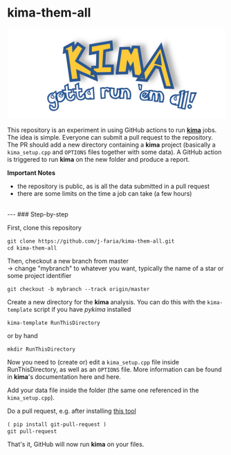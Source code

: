 # kima-them-all

![kima-them-all](.img/kima-them-all.png)

This repository is an experiment in using GitHub actions to run
[**kima**](https://github.com/j-faria/kima) jobs.  
The idea is simple. Everyone can submit a pull request to the repository. The PR
should add a new directory containing a **kima** project (basically a
`kima_setup.cpp` and `OPTIONS` files together with some data). A GitHub action
is triggered to run **kima** on the new folder and produce a report.


**Important Notes**

- the repository is public, as is all the data submitted in a pull request
- there are some limits on the time a job can take (a few hours)


<br>
---
### Step-by-step


First, clone this repository

```
git clone https://github.com/j-faria/kima-them-all.git
cd kima-them-all
```

Then, checkout a new branch from master  
→ change "mybranch" to whatever you want, typically the name of a star or some
project identifier

```
git checkout -b mybranch --track origin/master
```

Create a new directory for the **kima** analysis.
You can do this with the `kima-template` script if you have _pykima_ installed

```
kima-template RunThisDirectory
```

or by hand

```
mkdir RunThisDirectory
```

Now you need to (create or) edit a `kima_setup.cpp` file inside
RunThisDirectory, as well as an `OPTIONS` file.
More information can be found in **kima**'s documentation here and here.

Add your data file inside the folder (the same one referenced in the
`kima_setup.cpp`).

Do a pull request, e.g. after installing [this
tool](https://github.com/jd/git-pull-request)

```
( pip install git-pull-request )
git pull-request
```

That's it, GitHub will now run **kima** on your files.